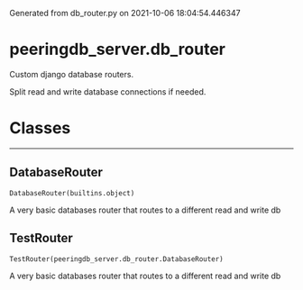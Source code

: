 Generated from db_router.py on 2021-10-06 18:04:54.446347

# peeringdb_server.db_router

Custom django database routers.

Split read and write database connections if needed.

# Classes
---

## DatabaseRouter

```
DatabaseRouter(builtins.object)
```

A very basic databases router that routes to a different
read and write db


## TestRouter

```
TestRouter(peeringdb_server.db_router.DatabaseRouter)
```

A very basic databases router that routes to a different
read and write db

